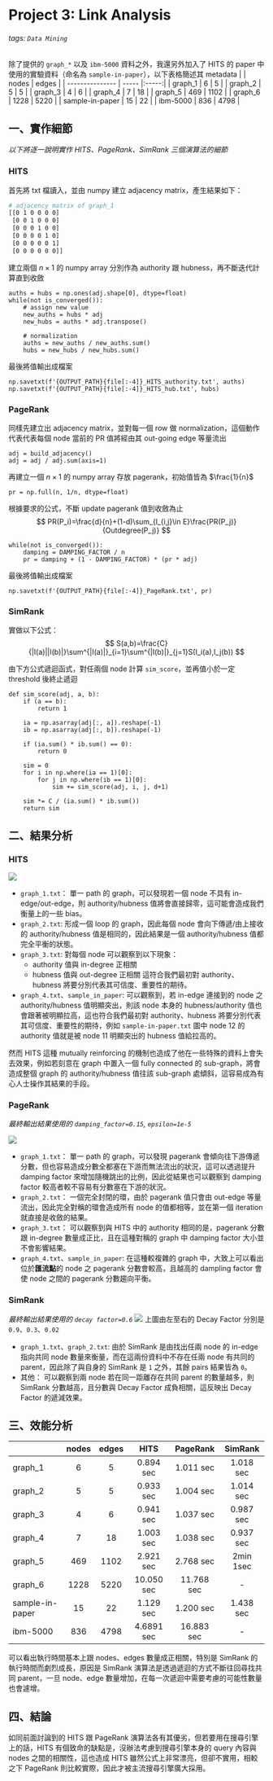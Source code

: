 # Project 3: Link Analysis

###### tags: `Data Mining`

除了提供的 `graph_*` 以及 `ibm-5000` 資料之外，我還另外加入了 HITS 的 paper 中使用的實驗資料（命名為 `sample-in-paper`），以下表格簡述其 metadata
|                 | nodes | edges |
| --------------- | ----- |:-----:|
| graph_1         | 6     |   5   |
| graph_2         | 5     |   5   |
| graph_3         | 4     |   6   |
| graph_4         | 7     |  18   |
| graph_5         | 469   | 1102  |
| graph_6         | 1228  | 5220  |
| sample-in-paper | 15    |  22   |
| ibm-5000        | 836   | 4798  |

## 一、實作細節
*以下將逐一說明實作 HITS、PageRank、SimRank 三個演算法的細節*

### HITS
首先將 txt 檔讀入，並由 numpy 建立 adjacency matrix，產生結果如下：
```bash
# adjacency matrix of graph_1
[[0 1 0 0 0 0]
 [0 0 1 0 0 0]
 [0 0 0 1 0 0]
 [0 0 0 0 1 0]
 [0 0 0 0 0 1]
 [0 0 0 0 0 0]]
```
建立兩個 $n \times 1$ 的 numpy array 分別作為 authority 跟 hubness，再不斷迭代計算直到收斂
```python=
auths = hubs = np.ones(adj.shape[0], dtype=float)
while(not is_converged()):
    # assign new value
    new_auths = hubs * adj
    new_hubs = auths * adj.transpose()

    # normalization
    auths = new_auths / new_auths.sum()
    hubs = new_hubs / new_hubs.sum()
```
最後將值輸出成檔案
```python=
np.savetxt(f'{OUTPUT_PATH}{file[:-4]}_HITS_authority.txt', auths)
np.savetxt(f'{OUTPUT_PATH}{file[:-4]}_HITS_hub.txt', hubs)
```

### PageRank
同樣先建立出 adjacency matrix，並對每一個 row 做 normalization，這個動作代表代表每個 node 當前的 PR 值將經由其 out-going edge 等量流出
```python=
adj = build_adjacency()
adj = adj / adj.sum(axis=1)
```
再建立一個 $n \times 1$ 的 numpy array 存放 pagerank，初始值皆為 $\frac{1}{n}$
```python=
pr = np.full(n, 1/n, dtype=float)
```
根據要求的公式，不斷 update pagerank 值到收斂為止
$$
PR(P_i)=\frac{d}{n}+(1-d)\sum_{l_{i,j}\in E}\frac{PR(P_j)}{Outdegree(P_j)}
$$
```python=
while(not is_converged()):
    damping = DAMPING_FACTOR / n
    pr = damping + (1 - DAMPING_FACTOR) * (pr * adj)
```
最後將值輸出成檔案
```python=
np.savetxt(f'{OUTPUT_PATH}{file[:-4]}_PageRank.txt', pr)
```

### SimRank
實做以下公式：
$$
S(a,b)=\frac{C}{|I(a)||I(b)|}\sum^{|I(a)|}_{i=1}\sum^{|I(b)|}_{j=1}S(I_i(a),I_j(b))
$$

由下方公式遞迴函式，對任兩個 node 計算 `sim_score`，並再值小於一定 threshold 後終止遞迴
```python=
def sim_score(adj, a, b):
    if (a == b):
        return 1    

    ia = np.asarray(adj[:, a]).reshape(-1)
    ib = np.asarray(adj[:, b]).reshape(-1)

    if (ia.sum() * ib.sum() == 0):
        return 0

    sim = 0
    for i in np.where(ia == 1)[0]:
        for j in np.where(ib == 1)[0]:
            sim += sim_score(adj, i, j, d+1)

    sim *= C / (ia.sum() * ib.sum())
    return sim
```

## 二、結果分析

### HITS
![](https://i.imgur.com/f2YLq3N.png)

- `graph_1.txt`：
單一 path 的 graph，可以發現若一個 node 不具有 in-edge/out-edge，則 authority/hubness 值將會直接歸零，這可能會造成我們衡量上的一些 bias。
- `graph_2.txt`:
形成一個 loop 的 graph，因此每個 node 會向下傳遞/由上接收的 authority/hubness 值是相同的，因此結果是一個 authority/hubness 值都完全平衡的狀態。
- `graph_3.txt`:
對每個 node 可以觀察到以下現象：
    - authority 值與 in-degree 正相關
    - hubness 值與 out-degree 正相關
這符合我們最初對 authority、hubness 將要分別代表其可信度、重要性的期待。
- `graph_4.txt`、`sample_in_paper`:
可以觀察到，若 in-edge 連接到的 node 之 authority/hubness 值明顯突出，則該 node 本身的 hubness/authority 值也會跟著被明顯拉高，這也符合我們最初對 authority、hubness 將要分別代表其可信度、重要性的期待，例如 `sample-in-paper.txt` 圖中 node 12 的 authority 值就是被 node 11 明顯突出的 hubness 值給拉高的。

然而 HITS 這種 mutually reinforcing 的機制也造成了他在一些特殊的資料上會失去效果，例如若刻意在 graph 中置入一個 fully connected 的 sub-graph，將會造成整個 graph 的 authority/hubness 值往該 sub-graph 處傾斜，這容易成為有心人士操作其結果的手段。

### PageRank
*最終輸出結果使用的 `damping_factor=0.15`, `epsilon=1e-5`*

![](https://i.imgur.com/AsoE0si.png)

- `graph_1.txt`：
單一 path 的 graph，可以發現 pagerank 會傾向往下游傳遞分數，但也容易造成分數全都塞在下游而無法流出的狀況，這可以透過提升 damping factor 來增加隨機跳出的比例，因此從結果也可以觀察到 damping factor 較高者較不容易有分數塞在下游的狀況。
- `graph_2.txt`：
一個完全封閉的環，由於 pagerank 值只會由 out-edge 等量流出，因此完全對稱的環會造成所有 node 的值都相等，並在第一個 iteration 就直接是收斂的結果。
- `graph_3.txt`：
可以觀察到與 HITS 中的 authority 相同的是，pagerank 分數跟 in-degree 數量成正比，且在這種對稱的 graph 中 damping factor 大小並不會影響結果。
- `graph_4.txt`、`sample_in_paper`:
在這種較複雜的 graph 中，大致上可以看出位於**匯流點**的 node 之 pagerank 分數會較高，且越高的 dampling factor 會使 node 之間的 pagerank 分數趨向平衡。

### SimRank
*最終輸出結果使用的 `decay factor=0.6`*
![](https://i.imgur.com/vBrPqqq.png)
上圖由左至右的 Decay Factor 分別是 `0.9`、`0.3`、`0.02`

- `graph_1.txt`、`graph_2.txt`:
由於 SimRank 是由找出任兩 node 的 in-edge 指向共同 node 數量來衡量，而在這兩份資料中不存在任兩 node 有共同的 parent，因此除了與自身的 SimRank 是 `1` 之外，其餘 pairs 結果皆為 `0`。
- 其他：
可以觀察到兩 node 若在同一距離存在共同 parent 的數量越多，則 SimRank 分數越高，且分數與 Decay Factor 成負相關，這反映出 Decay Factor 的遞減效果。

## 三、效能分析

|                 | nodes | edges |    HITS    |  PageRank  |  SimRank  |
| --------------- |:-----:|:-----:|:----------:|:----------:|:---------:|
| graph_1         |   6   |   5   | 0.894 sec  | 1.011 sec  | 1.018 sec |
| graph_2         |   5   |   5   | 0.933 sec  | 1.004 sec  | 1.014 sec |
| graph_3         |   4   |   6   | 0.941 sec  | 1.037 sec  | 0.987 sec |
| graph_4         |   7   |  18   | 1.003 sec  | 1.038 sec  | 0.937 sec |
| graph_5         |  469  | 1102  | 2.921 sec  | 2.768 sec  | 2min 1sec |
| graph_6         | 1228  | 5220  | 10.050 sec | 11.768 sec |     -     |
| sample-in-paper |  15   |  22   | 1.129 sec  | 1.200 sec  | 1.438 sec |
| ibm-5000        |  836  | 4798  | 4.6891 sec | 16.883 sec |     -     |

可以看出執行時間基本上跟 nodes、edges 數量成正相關，特別是 SimRank 的執行時間而劇烈成長，原因是 SimRank 演算法是透過遞迴的方式不斷往回尋找共同 parent，一旦 node、edge 數量增加，在每一次遞迴中需要考慮的可能性數量也會遽增。

## 四、結論

如同前面討論到的 HITS 跟 PageRank 演算法各有其優劣，但若要用在搜尋引擎上的話，HITS 有個致命的缺點是，沒辦法考慮到搜尋引擎本身的 query 內容與 nodes 之間的相關性，這也造成 HITS 雖然公式上非常漂亮，但卻不實用，相較之下 PageRank 則比較實際，因此才被主流搜尋引擎廣大採用。
